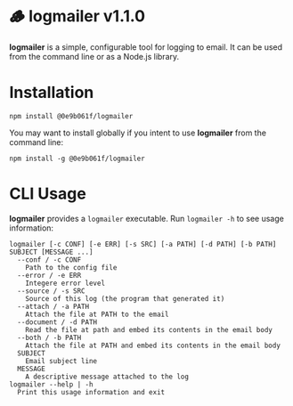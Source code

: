 # :wood: **logmailer** v1.1.0

**logmailer** is a simple, configurable tool for logging to email. It can be used from the command line or as a Node.js library.

# Installation

`npm install @0e9b061f/logmailer`

You may want to install globally if you intent to use **logmailer** from the command line:

`npm install -g @0e9b061f/logmailer`

# CLI Usage

**logmailer** provides a `logmailer` executable. Run `logmailer -h` to see usage information:

```
logmailer [-c CONF] [-e ERR] [-s SRC] [-a PATH] [-d PATH] [-b PATH] SUBJECT [MESSAGE ...]
  --conf / -c CONF
    Path to the config file
  --error / -e ERR
    Integere error level
  --source / -s SRC
    Source of this log (the program that generated it)
  --attach / -a PATH
    Attach the file at PATH to the email
  --document / -d PATH
    Read the file at path and embed its contents in the email body
  --both / -b PATH
    Attach the file at PATH and embed its contents in the email body
  SUBJECT
    Email subject line
  MESSAGE
    A descriptive message attached to the log
logmailer --help | -h
  Print this usage information and exit
```